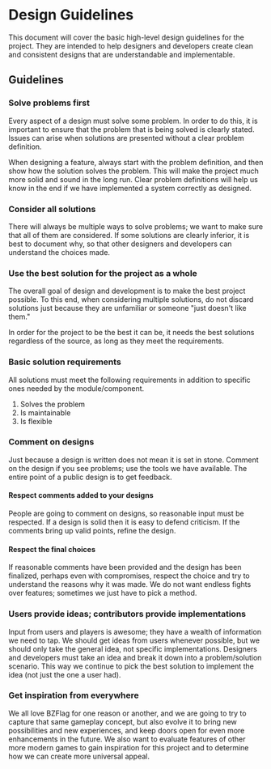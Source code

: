 # Design Guidelines

This document will cover the basic high-level design guidelines for the project. They are intended to help designers and developers create clean and consistent designs that are understandable and implementable.

## Guidelines

### Solve problems first

Every aspect of a design must solve some problem. In order to do this, it is important to ensure that the problem that is being solved is clearly stated. Issues can arise when solutions are presented without a clear problem definition.

When designing a feature, always start with the problem definition, and then show how the solution solves the problem. This will make the project much more solid and sound in the long run. Clear problem definitions will help us know in the end if we have implemented a system correctly as designed.

### Consider all solutions

There will always be multiple ways to solve problems; we want to make sure that all of them are considered. If some solutions are clearly inferior, it is best to document why, so that other designers and developers can understand the choices made.

### Use the best solution for the project as a whole

The overall goal of design and development is to make the best project possible. To this end, when considering multiple solutions, do not discard solutions just because they are unfamiliar or someone "just doesn't like them."

In order for the project to be the best it can be, it needs the best solutions regardless of the source, as long as they meet the requirements.

### Basic solution requirements

All solutions must meet the following requirements in addition to specific ones needed by the module/component.

1. Solves the problem
2. Is maintainable
3. Is flexible

### Comment on designs

Just because a design is written does not mean it is set in stone. Comment on the design if you see problems; use the tools we have available. The entire point of a public design is to get feedback.

#### Respect comments added to your designs

People are going to comment on designs, so reasonable input must be respected. If a design is solid then it is easy to defend criticism. If the comments bring up valid points, refine the design.

#### Respect the final choices

If reasonable comments have been provided and the design has been finalized, perhaps even with compromises, respect the choice and try to understand the reasons why it was made. We do not want endless fights over features; sometimes we just have to pick a method.

### Users provide ideas; contributors provide implementations

Input from users and players is awesome; they have a wealth of information we need to tap. We should get ideas from users whenever possible, but we should only take the general idea, not specific implementations. Designers and developers must take an idea and break it down into a problem/solution scenario. This way we continue to pick the best solution to implement the idea (not just the one a user had).

### Get inspiration from everywhere

We all love BZFlag for one reason or another, and we are going to try to capture that same gameplay concept, but also evolve it to bring new possibilities and new experiences, and keep doors open for even more enhancements in the future. We also want to evaluate features of other more modern games to gain inspiration for this project and to determine how we can create more universal appeal.
